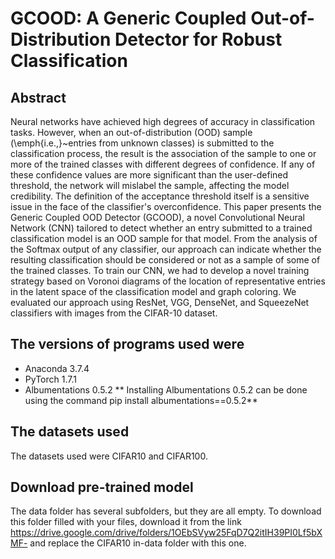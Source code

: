 # GCOOD: A Generic Coupled Out-of-Distribution Detector for Robust Classification

## Abstract
Neural networks have achieved high degrees of accuracy in classification tasks. However, when an out-of-distribution (OOD) sample (\emph{i.e.,}~entries from unknown classes) is submitted to the classification process, the result is the association of the sample to one or more of the trained classes with different degrees of confidence. If any of these confidence values are more significant than the user-defined threshold, the network will mislabel the sample, affecting the model credibility. The definition of the acceptance threshold itself is a sensitive issue in the face of the classifier's overconfidence. This paper presents the Generic Coupled OOD Detector (GCOOD), a novel Convolutional Neural Network (CNN) tailored to detect whether an entry submitted to a trained classification model is an OOD sample for that model. From the analysis of the Softmax output of any classifier, our approach can indicate whether the resulting classification should be considered or not as a sample of some of the trained classes. To train our CNN, we had to develop a novel training strategy based on Voronoi diagrams of the location of representative entries in the latent space of the classification model and graph coloring. We evaluated our approach using ResNet, VGG, DenseNet, and SqueezeNet classifiers with images from the CIFAR-10 dataset.


## The versions of programs used were
- Anaconda 3.7.4
- PyTorch 1.7.1
- Albumentations 0.5.2
** Installing Albumentations 0.5.2 can be done using the command pip install albumentations==0.5.2**

## The datasets used
The datasets used were CIFAR10 and CIFAR100.

## Download pre-trained model
The data folder has several subfolders, but they are all empty. To download this folder filled with your files, download it from the link https://drive.google.com/drive/folders/1OEbSVyw25FqD7Q2itIH39PI0Lf5bXMF- and replace the CIFAR10 in-data folder with this one.





